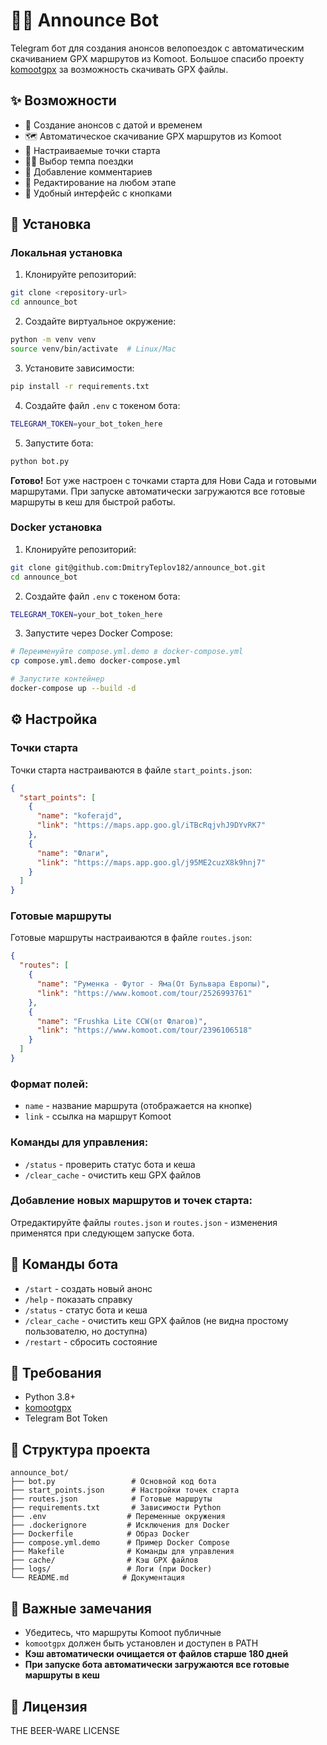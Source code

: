 # 🚴‍♂️ Announce Bot

Telegram бот для создания анонсов велопоездок с автоматическим скачиванием GPX маршрутов из Komoot. Большое спасибо проекту [komootgpx](https://github.com/timschneeb/KomootGPX) за возможность скачивать GPX файлы.

## ✨ Возможности

- 📅 Создание анонсов с датой и временем
- 🗺️ Автоматическое скачивание GPX маршрутов из Komoot
- 📍 Настраиваемые точки старта
- 🌝🌚 Выбор темпа поездки
- 💬 Добавление комментариев
- 🔄 Редактирование на любом этапе
- 📱 Удобный интерфейс с кнопками


## 🚀 Установка

### Локальная установка

1. Клонируйте репозиторий:
```bash
git clone <repository-url>
cd announce_bot
```

2. Создайте виртуальное окружение:
```bash
python -m venv venv
source venv/bin/activate  # Linux/Mac
```

3. Установите зависимости:
```bash
pip install -r requirements.txt
```

4. Создайте файл `.env` с токеном бота:
```bash
TELEGRAM_TOKEN=your_bot_token_here
```

5. Запустите бота:
```bash
python bot.py
```

**Готово!** Бот уже настроен с точками старта для Нови Сада и готовыми маршрутами. При запуске автоматически загружаются все готовые маршруты в кеш для быстрой работы.

### Docker установка

1. Клонируйте репозиторий:
```bash
git clone git@github.com:DmitryTeplov182/announce_bot.git
cd announce_bot
```

2. Создайте файл `.env` с токеном бота:
```bash
TELEGRAM_TOKEN=your_bot_token_here
```

3. Запустите через Docker Compose:
```bash
# Переименуйте compose.yml.demo в docker-compose.yml
cp compose.yml.demo docker-compose.yml

# Запустите контейнер
docker-compose up --build -d
```

## ⚙️ Настройка

### Точки старта

Точки старта настраиваются в файле `start_points.json`:

```json
{
  "start_points": [
    {
      "name": "koferajd",
      "link": "https://maps.app.goo.gl/iTBcRqjvhJ9DYvRK7"
    },
    {
      "name": "Флаги", 
      "link": "https://maps.app.goo.gl/j95ME2cuzX8k9hnj7"
    }
  ]
}
```

### Готовые маршруты

Готовые маршруты настраиваются в файле `routes.json`:

```json
{
  "routes": [
    {
      "name": "Руменка - Футог - Яма(От Бульвара Европы)",
      "link": "https://www.komoot.com/tour/2526993761"
    },
    {
      "name": "Frushka Lite CCW(от Флагов)",
      "link": "https://www.komoot.com/tour/2396106518"
    }
  ]
}
```

### Формат полей:
- `name` - название маршрута (отображается на кнопке)
- `link` - ссылка на маршрут Komoot

### Команды для управления:
- `/status` - проверить статус бота и кеша
- `/clear_cache` - очистить кеш GPX файлов

### Добавление новых маршрутов и точек старта:
Отредактируйте файлы `routes.json` и `routes.json` - изменения применятся при следующем запуске бота.

## 📱 Команды бота

- `/start` - создать новый анонс
- `/help` - показать справку
- `/status` - статус бота и кеша
- `/clear_cache` - очистить кеш GPX файлов (не видна простому пользователю, но доступна)
- `/restart` - сбросить состояние

## 🔧 Требования

- Python 3.8+
- [komootgpx](https://github.com/timschneeb/KomootGPX)
- Telegram Bot Token

## 📁 Структура проекта

```
announce_bot/
├── bot.py                 # Основной код бота
├── start_points.json      # Настройки точек старта
├── routes.json            # Готовые маршруты
├── requirements.txt       # Зависимости Python
├── .env                  # Переменные окружения
├── .dockerignore         # Исключения для Docker
├── Dockerfile            # Образ Docker
├── compose.yml.demo      # Пример Docker Compose
├── Makefile              # Команды для управления
├── cache/                # Кэш GPX файлов
├── logs/                 # Логи (при Docker)
└── README.md            # Документация
```

## 🚨 Важные замечания

- Убедитесь, что маршруты Komoot публичные
- `komootgpx` должен быть установлен и доступен в PATH
- **Кэш автоматически очищается от файлов старше 180 дней**
- **При запуске бота автоматически загружаются все готовые маршруты в кеш**

## 📝 Лицензия

THE BEER-WARE LICENSE